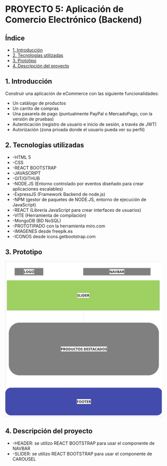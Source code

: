 # PROYECTO 5: Aplicación de Comercio Electrónico (Backend)


## Índice
* [1. Introducción](#1-introducción)
* [2. Tecnologías utilizadas](#2-tecnologías-utilizadas)
* [3. Prototipo](#3-prototipo)
* [4. Descripción del proyecto](#4-descripción-del-proyecto)


## 1. Introducción
Construir una aplicación de eCommerce con las siguiente funcionalidades:
* Un catálogo de productos
* Un carrito de compras
* Una pasarela de pago (puntualmente PayPal o MercadoPago, con la versión de pruebas)
* Autenticación (registro de usuario e inicio de sesión, a través de JWT)
* Autorización (zona privada donde el usuario pueda ver su perfil)



## 2. Tecnologías utilizadas
* -HTML 5
* -CSS
* -REACT BOOTSTRAP
* -JAVASCRIPT
* -GIT/GITHUB
* -NODE.JS (Entorno controlado por eventos diseñado para crear aplicaciones escalables)
* -ExpressJS (Framework Backend de node.js)
* -NPM (gestor de paquetes de NODE.JS, entorno de ejecución de JavaScript)
* -REACT (Librería JavaScript para crear interfaces de usuarios)
* -VITE (Herramienta de compilación)
* -MongoDB (BD NoSQL)
* -PROTOTIPADO con la herramienta miro.com
* -IMAGENES desde freepik.es
* -ICONOS desde icons.getbootstrap.com


## 3. Prototipo
![Prototipo](/public/prototipo.png)


## 4. Descripción del proyecto
* -HEADER: se utilizo REACT BOOTSTRAP para usar el componente de NAVBAR
* -SLIDER: se utilizo REACT BOOTSTRAP para usar el componente de CAROUSEL